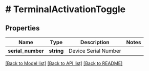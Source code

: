 # # TerminalActivationToggle

## Properties

Name | Type | Description | Notes
------------ | ------------- | ------------- | -------------
**serial_number** | **string** | Device Serial Number |

[[Back to Model list]](../../README.md#models) [[Back to API list]](../../README.md#endpoints) [[Back to README]](../../README.md)
